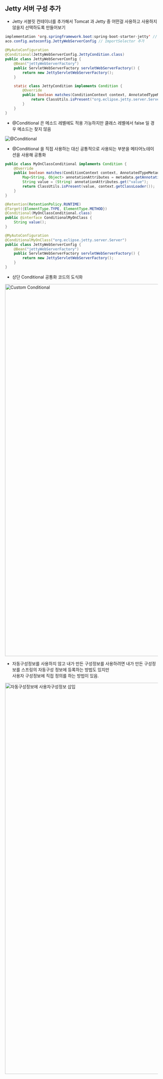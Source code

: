 ## Jetty 서버 구성 추가

- Jetty 서블릿 컨테이너를 추가해서 Tomcat 과 Jetty 중 어떤걸 사용하고 사용하지 않을지 선택하도록 만들어보기

```Java
implementation 'org.springframework.boot:spring-boot-starter-jetty' // 디펜던시 추가
aco.config.autoconfig.JettyWebServerConfig // ImportSelector 추가
  
@MyAutoConfiguration
@Conditional(JettyWebServerConfig.JettyCondition.class)
public class JettyWebServerConfig {
    @Bean("jettyWebServerFactory")
    public ServletWebServerFactory servletWebServerFactory() {
        return new JettyServletWebServerFactory();
    }

    static class JettyCondition implements Condition {
        @Override
        public boolean matches(ConditionContext context, AnnotatedTypeMetadata metadata) {
            return ClassUtils.isPresent("org.eclipse.jetty.server.Server", context.getClassLoader());
        }
    }
}
```

- @Conditional 은 메소드 레벨에도 적용 가능하지만 클래스 레벨에서 false 일 경우 메소드는 찾지 않음
    
![@Conditional](https://user-images.githubusercontent.com/68458092/224332339-a762bf44-d579-4b72-aaaa-dc31adabfa19.png)
  
- @Conditional 을 직접 사용하는 대신 공통적으로 사용되는 부분을 메타어노테이션을 사용해 공통화
```Java
public class MyOnClassConditional implements Condition {
    @Override
    public boolean matches(ConditionContext context, AnnotatedTypeMetadata metadata) {
        Map<String, Object> annotationAttributes = metadata.getAnnotationAttributes(ConditionalMyOnClass.class.getName());
        String value = (String) annotationAttributes.get("value");
        return ClassUtils.isPresent(value, context.getClassLoader());
    }
}

@Retention(RetentionPolicy.RUNTIME)
@Target({ElementType.TYPE, ElementType.METHOD})
@Conditional(MyOnClassConditional.class)
public @interface ConditionalMyOnClass {
    String value();
}

@MyAutoConfiguration
@ConditionalMyOnClass("org.eclipse.jetty.server.Server")
public class JettyWebServerConfig {
    @Bean("jettyWebServerFactory")
    public ServletWebServerFactory servletWebServerFactory() {
        return new JettyServletWebServerFactory();
    }
}
```
  
- 상단 Conditional 공통화 코드의 도식화
  
<img width="1227" alt="Custom Conditional" src="https://user-images.githubusercontent.com/68458092/224537671-5d96515b-ab87-48ae-bd2e-ab7e2417433b.png">
  
- 자동구성정보를 사용하지 않고 내가 만든 구성정보를 사용하려면 내가 만든 구성정보를 스프링의 자동구성 정보에 등록하는 방법도 있지만  
사용자 구성정보에 직접 정의를 하는 방법이 있음.
<img width="1290" alt="자동구성정보에 사용자구성정보 삽입" src="https://user-images.githubusercontent.com/68458092/224537729-b03159a7-bd70-43d6-9eab-277aa4e8446e.png">


